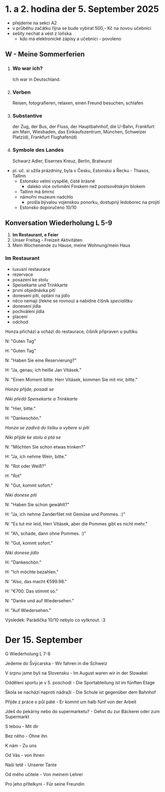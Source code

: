 # 1. a 2. hodina der 5. September 2025

- přejdeme na sekci A2
- v průběhu začátku října se bude vybírat 500,- Kč na novou učebnici
- sešity nechat a vést z loňska
  - kdo má elektronické zápisy a učebnici - povoleno

## W - Meine Sommerferien

1. ### Wo war ich? 

   Ich war in Deutschland.

2. ### Verben

   Reisen, fotografieren, relaxen, einen Freund besuchen, schlafen

3. ### Substantive

   der Zug, der Bus, der Fluss, der Hauptbahnhof, die U-Bahn, Frankfurt am Main, Wiesbaden, das Einkaufszentrum, München, Schweizer Platz(d), Frankfurt Flughafen(d)

4. ### Symbole des Landes

   Schwarz Adler, Eisernes Kreuz, Berlin, Bratwurst

- pí. uč. si užila prázdniny, byla v Česku, Estonsku a Řecku - Thasos, Tallinn
  - Estonsko velmi vyspělé, čisté krásné
    - daleko více ovlivnění Finskem než postsovětským blokem
  - Tallinn má šmrnc
  - námořní muzeum nadchlo
    - prošla bývalou vojenskou ponorku, dostupný ledoborec na projití
  - Estonsko doporučeno 10/10

## Konversation Wiederholung L 5-9

1. **Im Restaurant, e Feier**
2. Unser Freitag - Freizeit Aktivitäten
3. Mein Wochenende zu Hause, meine Wohnung/mein Haus

### Im Restaurant

- luxusní restaurace
- rezervace
- posazení ke stolu
- Speisekarte und Trinkkarte
- první objednávka pití
- donesení pití, optání na jídlo
- něco nemají (řekne se rovnou) a nabídne číšník *specialitku*
- donesení jídla
- pochválení jídla
- placení
- odchod

Honza přichází a vchází do restaurace, číšník připraven u pultíku

N: "Guten Tag"

H: "Guten Tag"

N: "Haben Sie eine Reservierung?"

H: "Ja, genau, ich heiße Jan Vitásek."

N: "Einen Moment bitte. Herr Vitásek, kommen Sie mit mir, bitte."

*Honza přijde, posadí se*

*Niki předá Speisekarte a Trinkkarte*

N: "Hier, bitte."

H: "Dankeschön."

*Honza se zadívá do lístku a vybere si pití*

*Niki přijde ke stolu a ptá se*

N: "Möchten Sie schon etwas trinken?"

H: "Ja, ich nehme Wein, bitte."

N: "Rot oder Weiß?"

H: "Rot"

N: "Gut, kommt sofort."

*Niki donese pití*

N: "Haben Sie schon gewählt?"

H: "Ja, ich nehme Zanderfilet mit Gemüse und Pommes. :)"

N: "Es tut mir leid, Herr Vitásek, aber die Pommes gibt es nicht mehr."

H: "Ah, schade, dann ohne Pommes. :)"

N: "Gut, kommt sofort."

*Niki donese jídlo*

H: "Dankeschön."

H: "Ich möchte bezahlen."

N: "Also, das macht €599.98."

H: "€700. Das stimmt so."

N: "Danke und auf Wiedersehen."

H: "Auf Wiedersehen."



Výsledek: Parádička 10/10 nebylo co vytknout. :3 

# Der 15. September

G Wiederholung L 7-8

Jedeme do Švýcarska - Wir fahren in die Schweiz

V srpnu jsme byli na Slovensku - Im August waren wir in der Slowakei

Oddělení sportu je v 5. poschodí - Die Sportabteilung ist im fünften Etage

Škola se nachází naproti nádraží - Die Schule ist gegenüber dem Bahnhof

Přijde z práce o půl páté - Er kommt um halb fünf von der Arbeit

Jdeš do pekárny nebo do supermarketu? - Gehst du zur Bäckerei oder zum Supermarkt

S tebou - Mit dir

Bez něho - Ohne ihn

K nám - Zu uns

Od Vás - von Ihnen

Naší tetě - Unserer Tante

Od mého učitele - Von meinem Lehrer

Pro jeho přítelkyni - Für seine Freundin 
